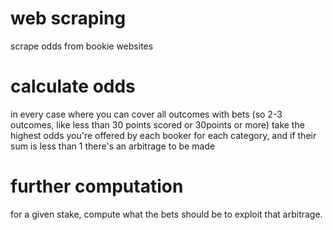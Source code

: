 # web scraping
scrape odds from bookie websites

# calculate odds
in every case where you can cover all outcomes with bets (so 2-3 outcomes, like less than 30 points scored or 30points or more) take the highest odds you're offered by each booker for each category, and if their sum is less than 1 there's an arbitrage to be made

# further computation
for a given stake, compute what the bets should be to exploit that arbitrage.